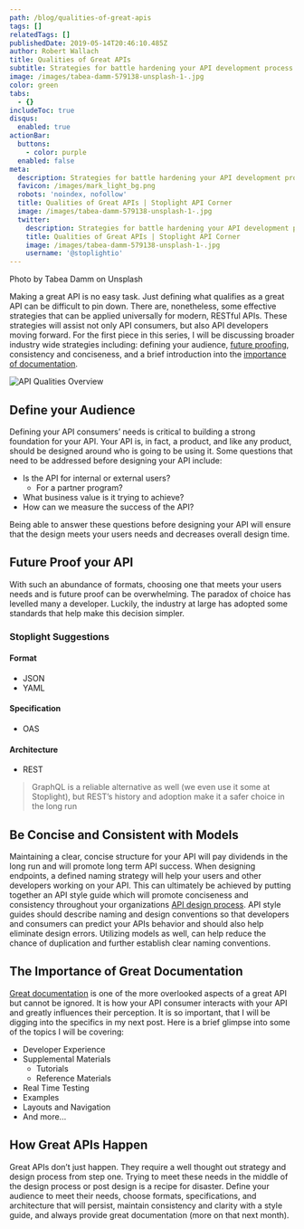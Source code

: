 ```yaml
---
path: /blog/qualities-of-great-apis
tags: []
relatedTags: []
publishedDate: 2019-05-14T20:46:10.485Z
author: Robert Wallach
title: Qualities of Great APIs
subtitle: Strategies for battle hardening your API development process
image: /images/tabea-damm-579138-unsplash-1-.jpg
color: green
tabs:
  - {}
includeToc: true
disqus:
  enabled: true
actionBar:
  buttons:
    - color: purple
  enabled: false
meta:
  description: Strategies for battle hardening your API development process
  favicon: /images/mark_light_bg.png
  robots: 'noindex, nofollow'
  title: Qualities of Great APIs | Stoplight API Corner
  image: /images/tabea-damm-579138-unsplash-1-.jpg
  twitter:
    description: Strategies for battle hardening your API development process
    title: Qualities of Great APIs | Stoplight API Corner
    image: /images/tabea-damm-579138-unsplash-1-.jpg
    username: '@stoplightio'
---
```

Photo by Tabea Damm on Unsplash

Making a great API is no easy task. Just defining what qualifies as a great API can be difficult to pin down. There are, nonetheless, some effective strategies that can be applied universally for modern, RESTful APIs. These strategies will assist not only API consumers, but also API developers moving forward. For the first piece in this series, I will be discussing broader industry wide strategies including: defining your audience, [future proofing](https://stoplight.io/api-design-guide/basics/), consistency and conciseness, and a brief introduction into the [importance of documentation](https://stoplight.io/api-documentation-guide/basics/). 

![API Qualities Overview](/images/great-api-qualities-image-2x.png "API Qualities Overview")

## Define your Audience

Defining your API consumers’ needs is critical to building a strong foundation for your API. Your API is, in fact, a product, and like any product, should be designed around who is going to be using it. Some questions that need to be addressed before designing your API include: 

* Is the API for internal or external users? 
  * For a partner program?
* What business value is it trying to achieve? 
* How can we measure the success of the API? 

Being able to answer these questions before designing your API will ensure that the design meets your users needs and decreases overall design time. 

## Future Proof your API

With such an abundance of formats, choosing one that meets your users needs and is future proof can be overwhelming. The paradox of choice has levelled many a developer. Luckily, the industry at large has adopted some standards that help make this decision simpler. 

### Stoplight Suggestions

#### Format

* JSON 
* YAML

#### Specification

* OAS 

#### Architecture

* REST 

> GraphQL is a reliable alternative as well (we even use it some at Stoplight), but REST’s history and adoption make it a safer choice in the long run 

## Be Concise and Consistent with Models

Maintaining a clear, concise structure for your API will pay dividends in the long run and will promote long term API success. When designing endpoints, a defined naming strategy will help your users and other developers working on your API. This can ultimately be achieved by putting together an API style guide which will promote conciseness and consistency throughout your organizations [API design process](https://stoplight.io/api-design-guide/basics/). API style guides should describe naming and design conventions so that developers and consumers can predict your APIs behavior and should also help eliminate design errors. Utilizing models as well, can help reduce the chance of duplication and further establish clear naming conventions. 

## The Importance of Great Documentation

[Great documentation](https://stoplight.io/api-documentation-guide/basics/) is one of the more overlooked aspects of a great API but cannot be ignored. It is how your API consumer interacts with your API and greatly influences their perception.  It is so important, that I will be digging into the specifics in my next post. Here is a brief glimpse into some of the topics I will be covering: 

* Developer Experience
* Supplemental Materials 
  * Tutorials 
  * Reference Materials 
* Real Time Testing 
* Examples 
* Layouts and Navigation 
* And more...

## How Great APIs Happen

Great APIs don’t just happen. They require a well thought out strategy and design process from step one. Trying to meet these needs in the middle of the design process or post design is a recipe for disaster. Define your audience to meet their needs, choose formats, specifications, and architecture that will persist, maintain consistency and clarity with a style guide, and always provide great documentation (more on that next month).

